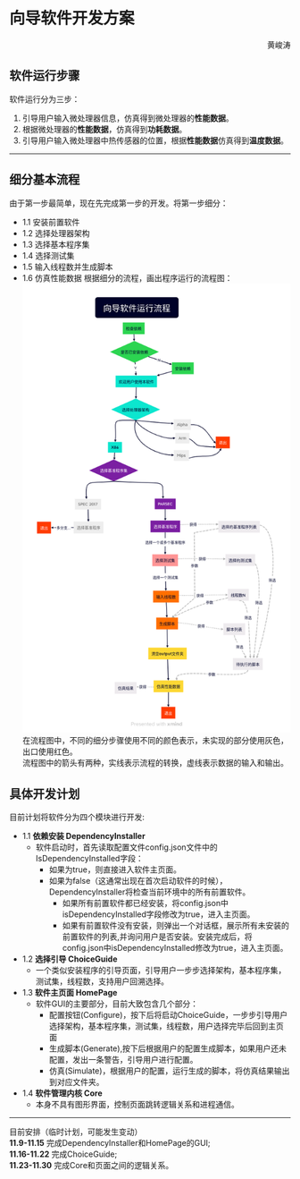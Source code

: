 # 向导软件开发方案
<p align = "right"> 黄峻涛</p>

## 软件运行步骤
软件运行分为三步：
1. 引导用户输入微处理器信息，仿真得到微处理器的**性能数据**。
2. 根据微处理器的**性能数据**，仿真得到**功耗数据**。
3. 引导用户输入微处理器中热传感器的位置，根据**性能数据**仿真得到**温度数据**。
---
## 细分基本流程
由于第一步最简单，现在先完成第一步的开发。将第一步细分：
* 1.1 安装前置软件
* 1.2 选择处理器架构
* 1.3 选择基本程序集
* 1.4 选择测试集
* 1.5 输入线程数并生成脚本
* 1.6 仿真性能数据
根据细分的流程，画出程序运行的流程图：
<img src="./向导软件运行流程v1.png"></img>
在流程图中，不同的细分步骤使用不同的颜色表示，未实现的部分使用灰色，出口使用红色。\
流程图中的箭头有两种，实线表示流程的转换，虚线表示数据的输入和输出。

## 具体开发计划
目前计划将软件分为四个模块进行开发:
* 1.1 **依赖安装 DependencyInstaller**
    * 软件启动时，首先读取配置文件config.json文件中的IsDependencyInstalled字段：
        * 如果为true，则直接进入软件主页面。
        * 如果为false（这通常出现在首次启动软件的时候），DependencyInstaller将检查当前环境中的所有前置软件。
            * 如果所有前置软件都已经安装，将config.json中isDependencyInstalled字段修改为true，进入主页面。
            * 如果有前置软件没有安装，则弹出一个对话框，展示所有未安装的前置软件的列表,并询问用户是否安装。安装完成后，将config.json中isDependencyInstalled修改为true，进入主页面。
* 1.2 **选择引导 ChoiceGuide**
    * 一个类似安装程序的引导页面，引导用户一步步选择架构，基本程序集，测试集，线程数，支持用户回溯选择。
* 1.3 **软件主页面 HomePage**
    * 软件GUI的主要部分，目前大致包含几个部分：
        * 配置按钮(Configure)，按下后将启动ChoiceGuide，一步步引导用户选择架构，基本程序集，测试集，线程数，用户选择完毕后回到主页面
        * 生成脚本(Generate),按下后根据用户的配置生成脚本，如果用户还未配置，发出一条警告，引导用户进行配置。
        * 仿真(Simulate)，根据用户的配置，运行生成的脚本，将仿真结果输出到对应文件夹。
* 1.4 **软件管理内核 Core**
    * 本身不具有图形界面，控制页面跳转逻辑关系和进程通信。
---
目前安排（临时计划，可能发生变动）\
**11.9-11.15** 完成DependencyInstaller和HomePage的GUI;\
**11.16-11.22** 完成ChoiceGuide;\
**11.23-11.30** 完成Core和页面之间的逻辑关系。